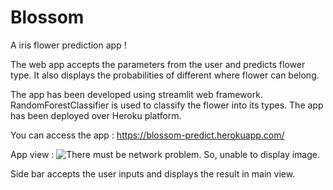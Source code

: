 # Blossom
A iris flower prediction app !

The web app accepts the parameters from the user and predicts flower type.
It also displays the probabilities of different where flower can belong.

The app has been developed using streamlit web framework.
RandomForestClassifier is used to classify the flower into its types.
The app has been deployed over Heroku platform.

You can access the app :
https://blossom-predict.herokuapp.com/

App view :
![There must be network problem. So, unable to display image.](https://github.com/shreyasGarud/Blossom/blob/master/AppView.png?raw=true)


Side bar accepts the user inputs and displays the result in main view.
